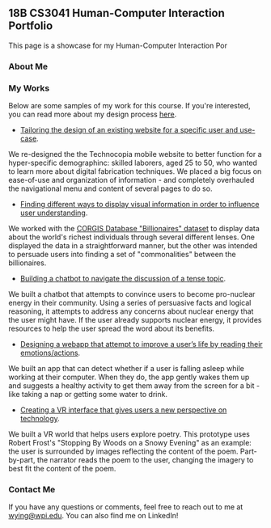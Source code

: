 ## 18B CS3041 Human-Computer Interaction Portfolio

This page is a showcase for my Human-Computer Interaction Por

### About Me



### My Works

Below are some samples of my work for this course. If you're interested, you can read more about my design process [here](https://medium.com/@wjyingcherry/design-manifesto-7871d8381bcd).

- [Tailoring the design of an existing website for a specific user and use-case](https://medium.com/@kendog95/design-for-others-df0d936dbd40).

We re-designed the the Technocopia mobile website to better function for a hyper-specific demographinc: skilled laborers, aged 25 to 50, who wanted to learn more about digital fabrication techniques. We placed a big focus on ease-of-use and organization of information - and completely overhauled the navigational menu and content of several pages to do so.

- [Finding different ways to display visual information in order to influence user understanding](https://medium.com/@wjyingcherry/designing-for-understanding-f8e06e7a5d62).

We worked with the [CORGIS Database "Billionaires" dataset](https://think.cs.vt.edu/corgis/json/billionaires/billionaires.html) to display data about the world's richest individuals through several different lenses. One displayed the data in a straightforward manner, but the other was intended to persuade users into finding a set of "commonalities" between the billionaires.

- [Building a chatbot to navigate the discussion of a tense topic](https://medium.com/@wjyingcherry/design-for-tension-eb9e2f65504b).

We built a chatbot that attempts to convince users to become pro-nuclear energy in their community. Using a series of persuasive facts and logical reasoning, it attempts to address any concerns about nuclear energy that the user might have. If the user already supports nuclear energy, it provides resources to help the user spread the word about its benefits.

- [Designing a webapp that attempt to improve a user’s life by reading their emotions/actions](https://medium.com/@wjyingcherry/design-for-wellbeing-9b33e33d67e6).

We built an app that can detect whether if a user is falling asleep while working at their computer. When they do, the app gently wakes them up and suggests a healthy activity to get them away from the screen for a bit - like taking a nap or getting some water to drink.

- [Creating a VR interface that gives users a new perspective on technology](https://medium.com/@gyang2518/design-documentation-for-another-world-1d903c1efd4e).

We built a VR world that helps users explore poetry. This prototype uses Robert Frost's "Stopping By Woods on a Snowy Evening" as an example: the user is surrounded by images reflecting the content of the poem. Part-by-part, the narrator reads the poem to the user, changing the imagery to best fit the content of the poem.

### Contact Me

If you have any questions or comments, feel free to reach out to me at [wying@wpi.edu](wying@wpi.edu). You can also find me on LinkedIn!
